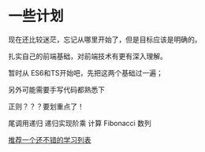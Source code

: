# 一些计划

现在还比较迷茫，忘记从哪里开始了，但是目标应该是明确的。

扎实自己的前端基础，对前端技术有更有深入理解。

暂时从 ES6和TS开始吧，先把这两个基础过一遍；

另外可能需要手写代码都熟悉下

正则？？？要划重点了！

尾调用递归
递归实现阶乘
计算 Fibonacci 数列

[推荐一个还不错的学习列表](https://github.com/csr632/awesome-learning-resources)
